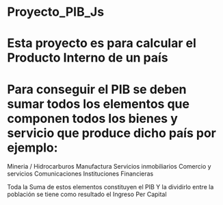 # Proyecto_PIB_Js
# Esta proyecto es para calcular el Producto Interno de un país


# Para conseguir el PIB se deben sumar todos los elementos que componen todos los bienes y servicio que produce dicho país por ejemplo:
Mineria / Hidrocarburos
Manufactura
Servicios inmobiliarios
Comercio y servicios
Comunicaciones
Instituciones Financieras

Toda la Suma de estos elementos constituyen el PIB
Y la dividirlo entre la población se tiene como resultado el Ingreso Per Capital
